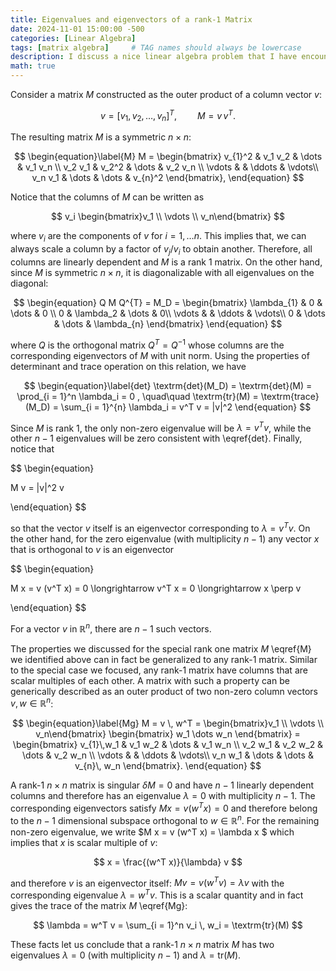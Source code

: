```yaml
---
title: Eigenvalues and eigenvectors of a rank-1 Matrix
date: 2024-11-01 15:00:00 -500
categories: [Linear Algebra]
tags: [matrix algebra]     # TAG names should always be lowercase
description: I discuss a nice linear algebra problem that I have encountered recently.   
math: true
---
```


Consider a matrix $M$ constructed as the outer product of a column vector $v$: 

$$
\begin{equation}
v = [v_1, v_2, \dots, v_n]^T, \quad\quad M = v\, v^T.
\end{equation}
$$ 

The resulting matrix $M$ is a symmetric $n \times n$:  

$$
\begin{equation}\label{M}
    M = \begin{bmatrix} 
    v_{1}^2 & v_1 v_2 & \dots  & v_1 v_n \\
    v_2 v_1 & v_2^2 & \dots & v_2 v_n \\
    \vdots & & \ddots & \vdots\\
    v_n v_1 & \dots  & \dots & v_{n}^2 
    \end{bmatrix},
\end{equation} 
$$

Notice that the columns of $M$ can be written as 

$$
v_i \begin{bmatrix}v_1 \\  \vdots \\ v_n\end{bmatrix}
$$

where $v_i$ are the components of $v$ for $i = 1,\dots n$. This implies that, we can always scale a column by a factor of $v_j / v_i$ to obtain another. Therefore, all columns are linearly dependent and $M$ is a rank 1 matrix. On the other hand, since $M$ is symmetric $n\times n$, it is diagonalizable with all eigenvalues on the diagonal: 

$$
\begin{equation}
Q M Q^{T} = M_D = \begin{bmatrix} 
    \lambda_{1} & 0 &  \dots  & 0 \\
    0 & \lambda_2 & \dots & 0\\
    \vdots & & \ddots & \vdots\\
    0 & \dots  & \dots & \lambda_{n} 
    \end{bmatrix}
\end{equation}
$$

where $Q$ is the orthogonal matrix $Q^T = Q^{-1}$ whose columns are the corresponding eigenvectors of $M$ with unit norm. Using the properties of determinant and trace operation on this relation, we have

$$
\begin{equation}\label{det}
\textrm{det}(M_D) = \textrm{det}(M) = \prod_{i = 1}^n \lambda_i = 0 , \quad\quad \textrm{tr}(M) = \textrm{trace}(M_D) = \sum_{i = 1}^{n} \lambda_i  = v^T v = |v|^2
\end{equation}
$$

Since $M$ is rank 1, the only non-zero eigenvalue will be $\lambda = v^T v$, while the other $n-1$ eigenvalues will be zero consistent with \eqref{det}. Finally, notice that 

$$
\begin{equation}

M v = |v|^2 v

\end{equation}
$$

so that the vector $v$ itself is an eigenvector corresponding to $\lambda = v^T v$. On the other hand, for the zero eigenvalue (with multiplicity $n -1$) any vector $x$ that is orthogonal to $v$ is an eigenvector

$$
\begin{equation}

M x = v (v^T x) = 0 \longrightarrow v^T x = 0 \longrightarrow x \perp v

\end{equation}
$$ 

For a vector $v$ in $\mathbb{R}^n$, there are $n-1$ such vectors. 

The properties we discussed for the special rank one matrix $M$ \eqref{M} we identified above can in fact be generalized to any rank-1 matrix. Similar to the special case we focused, any rank-1 matrix have columns that are scalar multiples of each other. A matrix with such a property can be generically described as an outer product of two non-zero column vectors $v, w \in \mathbb{R}^n$: 

$$
\begin{equation}\label{Mg}
    M = v \, w^T = \begin{bmatrix}v_1 \\  \vdots \\ v_n\end{bmatrix} \begin{bmatrix} w_1  \dots  w_n \end{bmatrix}  = \begin{bmatrix} 
    v_{1}\,w_1 & v_1 w_2 & \dots  & v_1 w_n \\
    v_2 w_1 & v_2 w_2 & \dots & v_2 w_n \\
    \vdots & & \ddots & \vdots\\
    v_n w_1 & \dots  & \dots & v_{n}\, w_n 
    \end{bmatrix}. 
\end{equation} 
$$

A rank-1 $n \times n$ matrix is singular $\delta M = 0$ and have $n-1$ linearly dependent columns and therefore has an eigenvalue $\lambda = 0$ with multiplicity $n-1$. The corresponding eigenvectors satisfy $M x = v (w^T x) = 0$ and therefore belong to the $n-1$ dimensional subspace orthogonal to $w \in \mathbb{R}^n$. For the remaining non-zero eigenvalue, we write $M x  = v (w^T x) = \lambda x $ which implies that $x$ is scalar multiple of $v$: 

$$
x = \frac{(w^T x)}{\lambda} v
$$

and therefore $v$ is an eigenvector itself: $M v = v (w^T v) = \lambda v$ with the corresponding eigenvalue $\lambda = w^T v$. This is a scalar quantity and in fact gives the trace of the matrix $M$ \eqref{Mg}: 

$$
\lambda = w^T v = \sum_{i = 1}^n v_i \, w_i  = \textrm{tr}(M)
$$

These facts let us conclude that a rank-1 $n \times n$ matrix $M$ has two eigenvalues $\lambda = 0$ (with multiplicity $n-1$) and $\lambda = \textrm{tr}(M)$. 